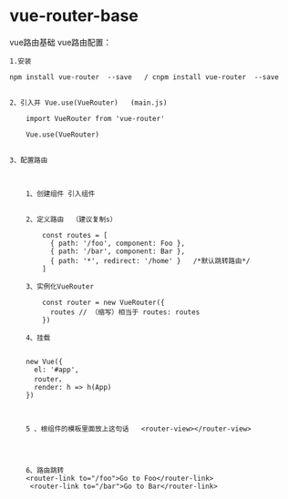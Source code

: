 # vue-router-base
vue路由基础
vue路由配置：


	1.安装 

	npm install vue-router  --save   / cnpm install vue-router  --save


	2、引入并 Vue.use(VueRouter)   (main.js)
 
		import VueRouter from 'vue-router'

		Vue.use(VueRouter)

	
	3、配置路由

		

		1、创建组件 引入组件


		2、定义路由  （建议复制s）

			const routes = [
			  { path: '/foo', component: Foo },
			  { path: '/bar', component: Bar },
			  { path: '*', redirect: '/home' }   /*默认跳转路由*/
			]

		3、实例化VueRouter

			const router = new VueRouter({
			  routes // （缩写）相当于 routes: routes
			})

		4、挂载

				
		new Vue({
		  el: '#app',
		  router，
		  render: h => h(App)
		})


		
		5 、根组件的模板里面放上这句话   <router-view></router-view>         




		6、路由跳转
		<router-link to="/foo">Go to Foo</router-link>
		 <router-link to="/bar">Go to Bar</router-link>
